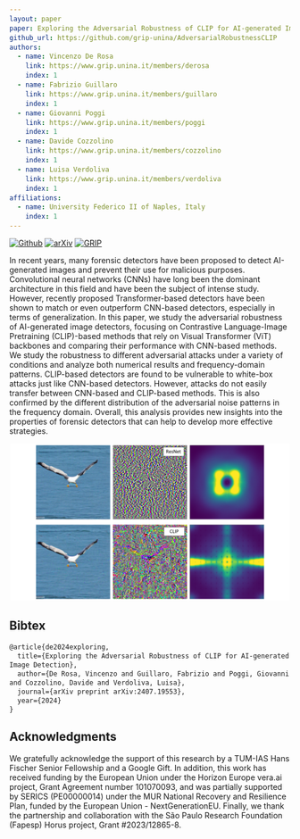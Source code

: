 ```yaml
---
layout: paper
paper: Exploring the Adversarial Robustness of CLIP for AI-generated Image Detection
github_url: https://github.com/grip-unina/AdversarialRobustnessCLIP
authors:
  - name: Vincenzo De Rosa
    link: https://www.grip.unina.it/members/derosa
    index: 1
  - name: Fabrizio Guillaro
    link: https://www.grip.unina.it/members/guillaro
    index: 1
  - name: Giovanni Poggi
    link: https://www.grip.unina.it/members/poggi
    index: 1
  - name: Davide Cozzolino
    link: https://www.grip.unina.it/members/cozzolino
    index: 1
  - name: Luisa Verdoliva
    link: https://www.grip.unina.it/members/verdoliva
    index: 1
affiliations: 
  - name: University Federico II of Naples, Italy
    index: 1
---
```


[![Github](https://img.shields.io/badge/Github%20page-222222.svg?style=for-the-badge&logo=github)](https://github.com/grip-unina/AdversarialRobustnessCLIP)
[![arXiv](https://img.shields.io/badge/-arXiv-B31B1B.svg?style=for-the-badge)](https://arxiv.org/abs/2407.19553)
[![GRIP](https://img.shields.io/badge/-GRIP-0888ef.svg?style=for-the-badge)](https://www.grip.unina.it)

In recent years, many forensic detectors have been proposed to detect AI-generated images and prevent their use for malicious purposes. Convolutional neural networks (CNNs) have long been the dominant architecture in this field and have been the subject of intense study. However, recently proposed Transformer-based detectors have been shown to match or even outperform CNN-based detectors, especially in terms of generalization. In this paper, we study the adversarial robustness of AI-generated image detectors, focusing on Contrastive Language-Image Pretraining (CLIP)-based methods that rely on Visual Transformer (ViT) backbones and comparing their performance with CNN-based methods. We study the robustness to different adversarial attacks under a variety of conditions and analyze both numerical results and frequency-domain patterns. CLIP-based detectors are found to be vulnerable to white-box attacks just like CNN-based detectors. However, attacks do not easily transfer between CNN-based and CLIP-based methods. This is also confirmed by the different distribution of the adversarial noise patterns in the frequency domain. Overall, this analysis provides new insights into the properties of forensic detectors that can help to develop more effective strategies.

<center>
<img src="./image.png" alt="images" width="500pt" /><br />
</center>

## Bibtex 

```
@article{de2024exploring,
  title={Exploring the Adversarial Robustness of CLIP for AI-generated Image Detection},
  author={De Rosa, Vincenzo and Guillaro, Fabrizio and Poggi, Giovanni and Cozzolino, Davide and Verdoliva, Luisa},
  journal={arXiv preprint arXiv:2407.19553},
  year={2024}
}
```

## Acknowledgments
We gratefully acknowledge the support of this research by a TUM-IAS Hans Fischer Senior Fellowship and a Google Gift. In addition, this work has received funding by the European Union under the Horizon Europe vera.ai project, Grant Agreement number 101070093, and was partially supported by SERICS (PE00000014) under the MUR National Recovery and Resilience Plan, funded by the European Union - NextGenerationEU. Finally, we thank the partnership and collaboration with the São Paulo Research Foundation (Fapesp) Horus project, Grant #2023/12865-8.